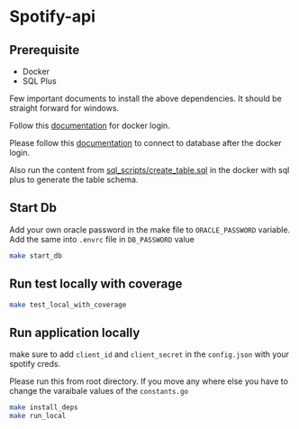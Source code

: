 # Spotify-api

## Prerequisite

* Docker
* SQL Plus

Few important documents to install the above dependencies. It should be straight forward for windows.

Follow this [documentation](https://collabnix.com/how-to-run-oracle-database-in-a-docker-container-using-docker-compose/) for docker login.

Please follow this [documentation](https://oralytics.com/2022/09/22/running-oracle-database-on-docker-on-apple-m1-chip/) to connect to database after the docker login.

Also run the content from [sql_scripts/create_table.sql](https://github.com/soham7222/spotify-api/blob/main/sql_scripts/create_table.sql) in the docker with sql plus to generate the table schema. 

## Start Db

Add your own oracle password in the make file to ``ORACLE_PASSWORD`` variable. Add the same into ``.envrc`` file in ``DB_PASSWORD`` value

```sh
make start_db
```

## Run test locally with coverage

```sh
make test_local_with_coverage
```

## Run application locally

make sure to add `client_id` and `client_secret` in the `config.json` with your spotify creds.

Please run this from root directory. If you move any where else you have to change the varaibale values of the `constants.go`

```sh
make install_deps
make run_local
```
